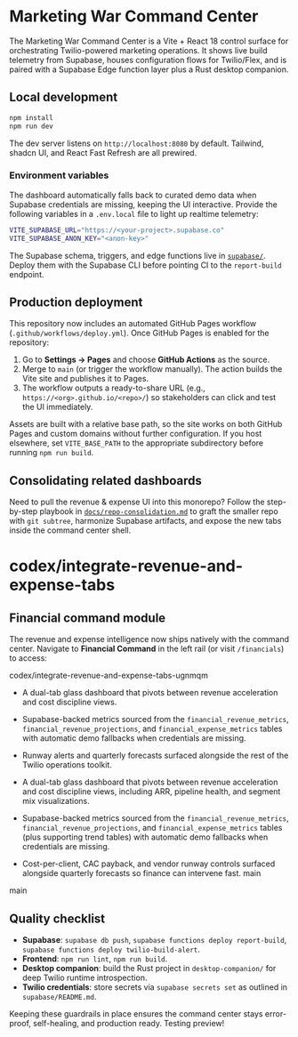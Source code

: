 # Marketing War Command Center

The Marketing War Command Center is a Vite + React 18 control surface for orchestrating Twilio-powered marketing operations. It
shows live build telemetry from Supabase, houses configuration flows for Twilio/Flex, and is paired with a Supabase Edge
function layer plus a Rust desktop companion.

## Local development

```bash
npm install
npm run dev
```

The dev server listens on `http://localhost:8080` by default. Tailwind, shadcn UI, and React Fast Refresh are all prewired.

### Environment variables

The dashboard automatically falls back to curated demo data when Supabase credentials are missing, keeping the UI interactive.
Provide the following variables in a `.env.local` file to light up realtime telemetry:

```bash
VITE_SUPABASE_URL="https://<your-project>.supabase.co"
VITE_SUPABASE_ANON_KEY="<anon-key>"
```

The Supabase schema, triggers, and edge functions live in [`supabase/`](supabase/README.md). Deploy them with the Supabase CLI
before pointing CI to the `report-build` endpoint.

## Production deployment

This repository now includes an automated GitHub Pages workflow (`.github/workflows/deploy.yml`). Once GitHub Pages is enabled
for the repository:

1. Go to **Settings → Pages** and choose **GitHub Actions** as the source.
2. Merge to `main` (or trigger the workflow manually). The action builds the Vite site and publishes it to Pages.
3. The workflow outputs a ready-to-share URL (e.g., `https://<org>.github.io/<repo>/`) so stakeholders can click and test the UI
   immediately.

Assets are built with a relative base path, so the site works on both GitHub Pages and custom domains without further
configuration. If you host elsewhere, set `VITE_BASE_PATH` to the appropriate subdirectory before running `npm run build`.

## Consolidating related dashboards

Need to pull the revenue & expense UI into this monorepo? Follow the step-by-step playbook in
[`docs/repo-consolidation.md`](docs/repo-consolidation.md) to graft the smaller repo with `git subtree`, harmonize Supabase
artifacts, and expose the new tabs inside the command center shell.

codex/integrate-revenue-and-expense-tabs
=======
## Financial command module

The revenue and expense intelligence now ships natively with the command center. Navigate to **Financial Command** in the
left rail (or visit `/financials`) to access:

codex/integrate-revenue-and-expense-tabs-ugnmqm
- A dual-tab glass dashboard that pivots between revenue acceleration and cost discipline views.
- Supabase-backed metrics sourced from the `financial_revenue_metrics`, `financial_revenue_projections`, and
  `financial_expense_metrics` tables with automatic demo fallbacks when credentials are missing.
- Runway alerts and quarterly forecasts surfaced alongside the rest of the Twilio operations toolkit.

- A dual-tab glass dashboard that pivots between revenue acceleration and cost discipline views, including ARR, pipeline health,
  and segment mix visualizations.
- Supabase-backed metrics sourced from the `financial_revenue_metrics`, `financial_revenue_projections`, and `financial_expense_metrics`
  tables (plus supporting trend tables) with automatic demo fallbacks when credentials are missing.
- Cost-per-client, CAC payback, and vendor runway controls surfaced alongside quarterly forecasts so finance can intervene fast.
main

 main
## Quality checklist

- **Supabase**: `supabase db push`, `supabase functions deploy report-build`, `supabase functions deploy twilio-build-alert`.
- **Frontend**: `npm run lint`, `npm run build`.
- **Desktop companion**: build the Rust project in `desktop-companion/` for deep Twilio runtime introspection.
- **Twilio credentials**: store secrets via `supabase secrets set` as outlined in `supabase/README.md`.

Keeping these guardrails in place ensures the command center stays error-proof, self-healing, and production ready.
Testing preview!
